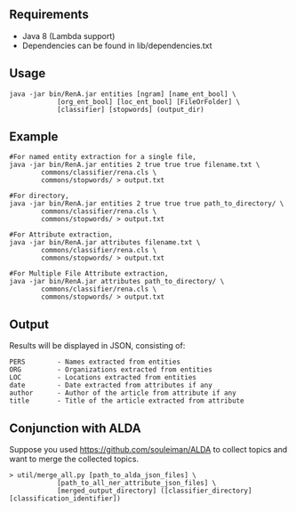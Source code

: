 Requirements
------------
* Java 8 (Lambda support)
* Dependencies can be found in lib/dependencies.txt

Usage
-----
	java -jar bin/RenA.jar entities [ngram] [name_ent_bool] \
	            [org_ent_bool] [loc_ent_bool] [FileOrFolder] \
	            [classifier] [stopwords] (output_dir)

Example
--------
    #For named entity extraction for a single file,
    java -jar bin/RenA.jar entities 2 true true true filename.txt \
            commons/classifier/rena.cls \
            commons/stopwords/ > output.txt

    #For directory,
    java -jar bin/RenA.jar entities 2 true true true path_to_directory/ \
            commons/classifier/rena.cls \
            commons/stopwords/ > output.txt

    #For Attribute extraction,
    java -jar bin/RenA.jar attributes filename.txt \
            commons/classifier/rena.cls \
            commons/stopwords/ > output.txt
    
    #For Multiple File Attribute extraction,
    java -jar bin/RenA.jar attributes path_to_directory/ \
            commons/classifier/rena.cls \
            commons/stopwords/ > output.txt   
    
Output
------
Results will be displayed in JSON, consisting of:

    PERS        - Names extracted from entities
    ORG         - Organizations extracted from entities
    LOC         - Locations extracted from entities
    date        - Date extracted from attributes if any
    author      - Author of the article from attribute if any
    title       - Title of the article extracted from attribute
    
Conjunction with ALDA
------
Suppose you used https://github.com/souleiman/ALDA to collect topics and want to merge the collected topics.

	> util/merge_all.py [path_to_alda_json_files] \
			    [path_to_all_ner_attribute_json_files] \
			    [merged_output_directory] ([classifier_directory] [classification_identifier])
